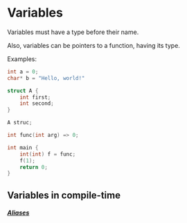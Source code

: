 # Variables

Variables must have a type before their name.

Also, variables can be pointers to a function, having its type.

Examples:
```cpp
int a = 0;
char* b = "Hello, world!"

struct A {
    int first;
    int second;
}

A struc;

int func(int arg) => 0;

int main {
    int(int) f = func;
    f(1);
    return 0;
}
```

## Variables in compile-time

##### [Aliases](declarations/aliases.md)